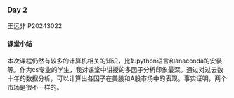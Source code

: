 ### Day 2

王远非 P20243022

#### 课堂小结

​		本次课程仍然有较多的计算机相关的知识，比如python语言和anaconda的安装等。作为cs专业的学生，我对课堂中讲授的多因子分析印象最深。通过对过去数十年的数据分析，可以计算出各因子在美股和A股市场中的表现。事实证明，两个市场是很不一样的。